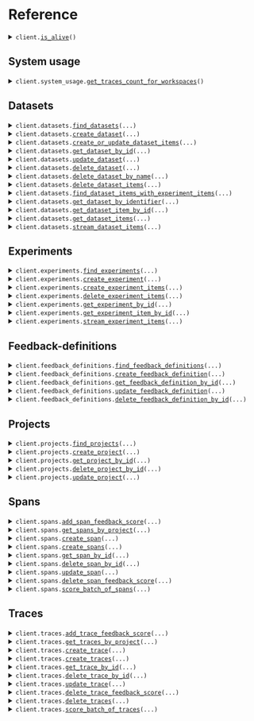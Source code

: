 # Reference
<details><summary><code>client.<a href="src/Opik/client.py">is_alive</a>()</code></summary>
<dl>
<dd>

#### 🔌 Usage

<dl>
<dd>

<dl>
<dd>

```python
from Opik.client import OpikApi

client = OpikApi()
client.is_alive()

```
</dd>
</dl>
</dd>
</dl>

#### ⚙️ Parameters

<dl>
<dd>

<dl>
<dd>

**request_options:** `typing.Optional[RequestOptions]` — Request-specific configuration.
    
</dd>
</dl>
</dd>
</dl>


</dd>
</dl>
</details>

## System usage
<details><summary><code>client.system_usage.<a href="src/Opik/system_usage/client.py">get_traces_count_for_workspaces</a>()</code></summary>
<dl>
<dd>

#### 📝 Description

<dl>
<dd>

<dl>
<dd>

Get traces count on previous day for all available workspaces
</dd>
</dl>
</dd>
</dl>

#### 🔌 Usage

<dl>
<dd>

<dl>
<dd>

```python
from Opik.client import OpikApi

client = OpikApi()
client.system_usage.get_traces_count_for_workspaces()

```
</dd>
</dl>
</dd>
</dl>

#### ⚙️ Parameters

<dl>
<dd>

<dl>
<dd>

**request_options:** `typing.Optional[RequestOptions]` — Request-specific configuration.
    
</dd>
</dl>
</dd>
</dl>


</dd>
</dl>
</details>

## Datasets
<details><summary><code>client.datasets.<a href="src/Opik/datasets/client.py">find_datasets</a>(...)</code></summary>
<dl>
<dd>

#### 📝 Description

<dl>
<dd>

<dl>
<dd>

Find datasets
</dd>
</dl>
</dd>
</dl>

#### 🔌 Usage

<dl>
<dd>

<dl>
<dd>

```python
from Opik.client import OpikApi

client = OpikApi()
client.datasets.find_datasets()

```
</dd>
</dl>
</dd>
</dl>

#### ⚙️ Parameters

<dl>
<dd>

<dl>
<dd>

**page:** `typing.Optional[int]` 
    
</dd>
</dl>

<dl>
<dd>

**size:** `typing.Optional[int]` 
    
</dd>
</dl>

<dl>
<dd>

**name:** `typing.Optional[str]` 
    
</dd>
</dl>

<dl>
<dd>

**request_options:** `typing.Optional[RequestOptions]` — Request-specific configuration.
    
</dd>
</dl>
</dd>
</dl>


</dd>
</dl>
</details>

<details><summary><code>client.datasets.<a href="src/Opik/datasets/client.py">create_dataset</a>(...)</code></summary>
<dl>
<dd>

#### 📝 Description

<dl>
<dd>

<dl>
<dd>

Create dataset
</dd>
</dl>
</dd>
</dl>

#### 🔌 Usage

<dl>
<dd>

<dl>
<dd>

```python
from Opik.client import OpikApi

client = OpikApi()
client.datasets.create_dataset(
    name="name",
)

```
</dd>
</dl>
</dd>
</dl>

#### ⚙️ Parameters

<dl>
<dd>

<dl>
<dd>

**name:** `str` 
    
</dd>
</dl>

<dl>
<dd>

**id:** `typing.Optional[str]` 
    
</dd>
</dl>

<dl>
<dd>

**description:** `typing.Optional[str]` 
    
</dd>
</dl>

<dl>
<dd>

**request_options:** `typing.Optional[RequestOptions]` — Request-specific configuration.
    
</dd>
</dl>
</dd>
</dl>


</dd>
</dl>
</details>

<details><summary><code>client.datasets.<a href="src/Opik/datasets/client.py">create_or_update_dataset_items</a>(...)</code></summary>
<dl>
<dd>

#### 📝 Description

<dl>
<dd>

<dl>
<dd>

Create/update dataset items based on dataset item id
</dd>
</dl>
</dd>
</dl>

#### 🔌 Usage

<dl>
<dd>

<dl>
<dd>

```python
from Opik import DatasetItemWrite
from Opik.client import OpikApi

client = OpikApi()
client.datasets.create_or_update_dataset_items(
    items=[
        DatasetItemWrite(
            input={},
            source="manual",
        )
    ],
)

```
</dd>
</dl>
</dd>
</dl>

#### ⚙️ Parameters

<dl>
<dd>

<dl>
<dd>

**items:** `typing.Sequence[DatasetItemWrite]` 
    
</dd>
</dl>

<dl>
<dd>

**dataset_name:** `typing.Optional[str]` — If null, dataset_id must be provided
    
</dd>
</dl>

<dl>
<dd>

**dataset_id:** `typing.Optional[str]` — If null, dataset_name must be provided
    
</dd>
</dl>

<dl>
<dd>

**request_options:** `typing.Optional[RequestOptions]` — Request-specific configuration.
    
</dd>
</dl>
</dd>
</dl>


</dd>
</dl>
</details>

<details><summary><code>client.datasets.<a href="src/Opik/datasets/client.py">get_dataset_by_id</a>(...)</code></summary>
<dl>
<dd>

#### 📝 Description

<dl>
<dd>

<dl>
<dd>

Get dataset by id
</dd>
</dl>
</dd>
</dl>

#### 🔌 Usage

<dl>
<dd>

<dl>
<dd>

```python
from Opik.client import OpikApi

client = OpikApi()
client.datasets.get_dataset_by_id(
    id="id",
)

```
</dd>
</dl>
</dd>
</dl>

#### ⚙️ Parameters

<dl>
<dd>

<dl>
<dd>

**id:** `str` 
    
</dd>
</dl>

<dl>
<dd>

**request_options:** `typing.Optional[RequestOptions]` — Request-specific configuration.
    
</dd>
</dl>
</dd>
</dl>


</dd>
</dl>
</details>

<details><summary><code>client.datasets.<a href="src/Opik/datasets/client.py">update_dataset</a>(...)</code></summary>
<dl>
<dd>

#### 📝 Description

<dl>
<dd>

<dl>
<dd>

Update dataset by id
</dd>
</dl>
</dd>
</dl>

#### 🔌 Usage

<dl>
<dd>

<dl>
<dd>

```python
from Opik.client import OpikApi

client = OpikApi()
client.datasets.update_dataset(
    id="id",
    name="name",
)

```
</dd>
</dl>
</dd>
</dl>

#### ⚙️ Parameters

<dl>
<dd>

<dl>
<dd>

**id:** `str` 
    
</dd>
</dl>

<dl>
<dd>

**name:** `str` 
    
</dd>
</dl>

<dl>
<dd>

**description:** `typing.Optional[str]` 
    
</dd>
</dl>

<dl>
<dd>

**request_options:** `typing.Optional[RequestOptions]` — Request-specific configuration.
    
</dd>
</dl>
</dd>
</dl>


</dd>
</dl>
</details>

<details><summary><code>client.datasets.<a href="src/Opik/datasets/client.py">delete_dataset</a>(...)</code></summary>
<dl>
<dd>

#### 📝 Description

<dl>
<dd>

<dl>
<dd>

Delete dataset by id
</dd>
</dl>
</dd>
</dl>

#### 🔌 Usage

<dl>
<dd>

<dl>
<dd>

```python
from Opik.client import OpikApi

client = OpikApi()
client.datasets.delete_dataset(
    id="id",
)

```
</dd>
</dl>
</dd>
</dl>

#### ⚙️ Parameters

<dl>
<dd>

<dl>
<dd>

**id:** `str` 
    
</dd>
</dl>

<dl>
<dd>

**request_options:** `typing.Optional[RequestOptions]` — Request-specific configuration.
    
</dd>
</dl>
</dd>
</dl>


</dd>
</dl>
</details>

<details><summary><code>client.datasets.<a href="src/Opik/datasets/client.py">delete_dataset_by_name</a>(...)</code></summary>
<dl>
<dd>

#### 📝 Description

<dl>
<dd>

<dl>
<dd>

Delete dataset by name
</dd>
</dl>
</dd>
</dl>

#### 🔌 Usage

<dl>
<dd>

<dl>
<dd>

```python
from Opik.client import OpikApi

client = OpikApi()
client.datasets.delete_dataset_by_name(
    dataset_name="dataset_name",
)

```
</dd>
</dl>
</dd>
</dl>

#### ⚙️ Parameters

<dl>
<dd>

<dl>
<dd>

**dataset_name:** `str` 
    
</dd>
</dl>

<dl>
<dd>

**request_options:** `typing.Optional[RequestOptions]` — Request-specific configuration.
    
</dd>
</dl>
</dd>
</dl>


</dd>
</dl>
</details>

<details><summary><code>client.datasets.<a href="src/Opik/datasets/client.py">delete_dataset_items</a>(...)</code></summary>
<dl>
<dd>

#### 📝 Description

<dl>
<dd>

<dl>
<dd>

Delete dataset items
</dd>
</dl>
</dd>
</dl>

#### 🔌 Usage

<dl>
<dd>

<dl>
<dd>

```python
from Opik.client import OpikApi

client = OpikApi()
client.datasets.delete_dataset_items(
    item_ids=["item_ids"],
)

```
</dd>
</dl>
</dd>
</dl>

#### ⚙️ Parameters

<dl>
<dd>

<dl>
<dd>

**item_ids:** `typing.Sequence[str]` 
    
</dd>
</dl>

<dl>
<dd>

**request_options:** `typing.Optional[RequestOptions]` — Request-specific configuration.
    
</dd>
</dl>
</dd>
</dl>


</dd>
</dl>
</details>

<details><summary><code>client.datasets.<a href="src/Opik/datasets/client.py">find_dataset_items_with_experiment_items</a>(...)</code></summary>
<dl>
<dd>

#### 📝 Description

<dl>
<dd>

<dl>
<dd>

Find dataset items with experiment items
</dd>
</dl>
</dd>
</dl>

#### 🔌 Usage

<dl>
<dd>

<dl>
<dd>

```python
from Opik.client import OpikApi

client = OpikApi()
client.datasets.find_dataset_items_with_experiment_items(
    id="id",
    experiment_ids="experiment_ids",
)

```
</dd>
</dl>
</dd>
</dl>

#### ⚙️ Parameters

<dl>
<dd>

<dl>
<dd>

**id:** `str` 
    
</dd>
</dl>

<dl>
<dd>

**experiment_ids:** `str` 
    
</dd>
</dl>

<dl>
<dd>

**page:** `typing.Optional[int]` 
    
</dd>
</dl>

<dl>
<dd>

**size:** `typing.Optional[int]` 
    
</dd>
</dl>

<dl>
<dd>

**filters:** `typing.Optional[str]` 
    
</dd>
</dl>

<dl>
<dd>

**request_options:** `typing.Optional[RequestOptions]` — Request-specific configuration.
    
</dd>
</dl>
</dd>
</dl>


</dd>
</dl>
</details>

<details><summary><code>client.datasets.<a href="src/Opik/datasets/client.py">get_dataset_by_identifier</a>(...)</code></summary>
<dl>
<dd>

#### 📝 Description

<dl>
<dd>

<dl>
<dd>

Get dataset by name
</dd>
</dl>
</dd>
</dl>

#### 🔌 Usage

<dl>
<dd>

<dl>
<dd>

```python
from Opik.client import OpikApi

client = OpikApi()
client.datasets.get_dataset_by_identifier(
    dataset_name="dataset_name",
)

```
</dd>
</dl>
</dd>
</dl>

#### ⚙️ Parameters

<dl>
<dd>

<dl>
<dd>

**dataset_name:** `str` 
    
</dd>
</dl>

<dl>
<dd>

**request_options:** `typing.Optional[RequestOptions]` — Request-specific configuration.
    
</dd>
</dl>
</dd>
</dl>


</dd>
</dl>
</details>

<details><summary><code>client.datasets.<a href="src/Opik/datasets/client.py">get_dataset_item_by_id</a>(...)</code></summary>
<dl>
<dd>

#### 📝 Description

<dl>
<dd>

<dl>
<dd>

Get dataset item by id
</dd>
</dl>
</dd>
</dl>

#### 🔌 Usage

<dl>
<dd>

<dl>
<dd>

```python
from Opik.client import OpikApi

client = OpikApi()
client.datasets.get_dataset_item_by_id(
    item_id="itemId",
)

```
</dd>
</dl>
</dd>
</dl>

#### ⚙️ Parameters

<dl>
<dd>

<dl>
<dd>

**item_id:** `str` 
    
</dd>
</dl>

<dl>
<dd>

**request_options:** `typing.Optional[RequestOptions]` — Request-specific configuration.
    
</dd>
</dl>
</dd>
</dl>


</dd>
</dl>
</details>

<details><summary><code>client.datasets.<a href="src/Opik/datasets/client.py">get_dataset_items</a>(...)</code></summary>
<dl>
<dd>

#### 📝 Description

<dl>
<dd>

<dl>
<dd>

Get dataset items
</dd>
</dl>
</dd>
</dl>

#### 🔌 Usage

<dl>
<dd>

<dl>
<dd>

```python
from Opik.client import OpikApi

client = OpikApi()
client.datasets.get_dataset_items(
    id="id",
)

```
</dd>
</dl>
</dd>
</dl>

#### ⚙️ Parameters

<dl>
<dd>

<dl>
<dd>

**id:** `str` 
    
</dd>
</dl>

<dl>
<dd>

**page:** `typing.Optional[int]` 
    
</dd>
</dl>

<dl>
<dd>

**size:** `typing.Optional[int]` 
    
</dd>
</dl>

<dl>
<dd>

**request_options:** `typing.Optional[RequestOptions]` — Request-specific configuration.
    
</dd>
</dl>
</dd>
</dl>


</dd>
</dl>
</details>

<details><summary><code>client.datasets.<a href="src/Opik/datasets/client.py">stream_dataset_items</a>(...)</code></summary>
<dl>
<dd>

#### 📝 Description

<dl>
<dd>

<dl>
<dd>

Stream dataset items
</dd>
</dl>
</dd>
</dl>

#### 🔌 Usage

<dl>
<dd>

<dl>
<dd>

```python
from Opik.client import OpikApi

client = OpikApi()
client.datasets.stream_dataset_items(
    dataset_name="string",
    last_retrieved_id="string",
    steam_limit=1,
)

```
</dd>
</dl>
</dd>
</dl>

#### ⚙️ Parameters

<dl>
<dd>

<dl>
<dd>

**dataset_name:** `str` 
    
</dd>
</dl>

<dl>
<dd>

**last_retrieved_id:** `typing.Optional[str]` 
    
</dd>
</dl>

<dl>
<dd>

**steam_limit:** `typing.Optional[int]` 
    
</dd>
</dl>

<dl>
<dd>

**request_options:** `typing.Optional[RequestOptions]` — Request-specific configuration.
    
</dd>
</dl>
</dd>
</dl>


</dd>
</dl>
</details>

## Experiments
<details><summary><code>client.experiments.<a href="src/Opik/experiments/client.py">find_experiments</a>(...)</code></summary>
<dl>
<dd>

#### 📝 Description

<dl>
<dd>

<dl>
<dd>

Find experiments
</dd>
</dl>
</dd>
</dl>

#### 🔌 Usage

<dl>
<dd>

<dl>
<dd>

```python
from Opik.client import OpikApi

client = OpikApi()
client.experiments.find_experiments()

```
</dd>
</dl>
</dd>
</dl>

#### ⚙️ Parameters

<dl>
<dd>

<dl>
<dd>

**page:** `typing.Optional[int]` 
    
</dd>
</dl>

<dl>
<dd>

**size:** `typing.Optional[int]` 
    
</dd>
</dl>

<dl>
<dd>

**dataset_id:** `typing.Optional[str]` 
    
</dd>
</dl>

<dl>
<dd>

**name:** `typing.Optional[str]` 
    
</dd>
</dl>

<dl>
<dd>

**request_options:** `typing.Optional[RequestOptions]` — Request-specific configuration.
    
</dd>
</dl>
</dd>
</dl>


</dd>
</dl>
</details>

<details><summary><code>client.experiments.<a href="src/Opik/experiments/client.py">create_experiment</a>(...)</code></summary>
<dl>
<dd>

#### 📝 Description

<dl>
<dd>

<dl>
<dd>

Create experiment
</dd>
</dl>
</dd>
</dl>

#### 🔌 Usage

<dl>
<dd>

<dl>
<dd>

```python
from Opik.client import OpikApi

client = OpikApi()
client.experiments.create_experiment(
    dataset_name="dataset_name",
)

```
</dd>
</dl>
</dd>
</dl>

#### ⚙️ Parameters

<dl>
<dd>

<dl>
<dd>

**dataset_name:** `str` 
    
</dd>
</dl>

<dl>
<dd>

**id:** `typing.Optional[str]` 
    
</dd>
</dl>

<dl>
<dd>

**name:** `typing.Optional[str]` 
    
</dd>
</dl>

<dl>
<dd>

**metadata:** `typing.Optional[JsonNodeWrite]` 
    
</dd>
</dl>

<dl>
<dd>

**request_options:** `typing.Optional[RequestOptions]` — Request-specific configuration.
    
</dd>
</dl>
</dd>
</dl>


</dd>
</dl>
</details>

<details><summary><code>client.experiments.<a href="src/Opik/experiments/client.py">create_experiment_items</a>(...)</code></summary>
<dl>
<dd>

#### 📝 Description

<dl>
<dd>

<dl>
<dd>

Create experiment items
</dd>
</dl>
</dd>
</dl>

#### 🔌 Usage

<dl>
<dd>

<dl>
<dd>

```python
from Opik import ExperimentItem
from Opik.client import OpikApi

client = OpikApi()
client.experiments.create_experiment_items(
    experiment_items=[
        ExperimentItem(
            experiment_id="experiment_id",
            dataset_item_id="dataset_item_id",
            trace_id="trace_id",
        )
    ],
)

```
</dd>
</dl>
</dd>
</dl>

#### ⚙️ Parameters

<dl>
<dd>

<dl>
<dd>

**experiment_items:** `typing.Sequence[ExperimentItem]` 
    
</dd>
</dl>

<dl>
<dd>

**request_options:** `typing.Optional[RequestOptions]` — Request-specific configuration.
    
</dd>
</dl>
</dd>
</dl>


</dd>
</dl>
</details>

<details><summary><code>client.experiments.<a href="src/Opik/experiments/client.py">delete_experiment_items</a>(...)</code></summary>
<dl>
<dd>

#### 📝 Description

<dl>
<dd>

<dl>
<dd>

Delete experiment items
</dd>
</dl>
</dd>
</dl>

#### 🔌 Usage

<dl>
<dd>

<dl>
<dd>

```python
from Opik.client import OpikApi

client = OpikApi()
client.experiments.delete_experiment_items(
    ids=["ids"],
)

```
</dd>
</dl>
</dd>
</dl>

#### ⚙️ Parameters

<dl>
<dd>

<dl>
<dd>

**ids:** `typing.Sequence[str]` 
    
</dd>
</dl>

<dl>
<dd>

**request_options:** `typing.Optional[RequestOptions]` — Request-specific configuration.
    
</dd>
</dl>
</dd>
</dl>


</dd>
</dl>
</details>

<details><summary><code>client.experiments.<a href="src/Opik/experiments/client.py">get_experiment_by_id</a>(...)</code></summary>
<dl>
<dd>

#### 📝 Description

<dl>
<dd>

<dl>
<dd>

Get experiment by id
</dd>
</dl>
</dd>
</dl>

#### 🔌 Usage

<dl>
<dd>

<dl>
<dd>

```python
from Opik.client import OpikApi

client = OpikApi()
client.experiments.get_experiment_by_id(
    id="id",
)

```
</dd>
</dl>
</dd>
</dl>

#### ⚙️ Parameters

<dl>
<dd>

<dl>
<dd>

**id:** `str` 
    
</dd>
</dl>

<dl>
<dd>

**request_options:** `typing.Optional[RequestOptions]` — Request-specific configuration.
    
</dd>
</dl>
</dd>
</dl>


</dd>
</dl>
</details>

<details><summary><code>client.experiments.<a href="src/Opik/experiments/client.py">get_experiment_item_by_id</a>(...)</code></summary>
<dl>
<dd>

#### 📝 Description

<dl>
<dd>

<dl>
<dd>

Get experiment item by id
</dd>
</dl>
</dd>
</dl>

#### 🔌 Usage

<dl>
<dd>

<dl>
<dd>

```python
from Opik.client import OpikApi

client = OpikApi()
client.experiments.get_experiment_item_by_id(
    id="id",
)

```
</dd>
</dl>
</dd>
</dl>

#### ⚙️ Parameters

<dl>
<dd>

<dl>
<dd>

**id:** `str` 
    
</dd>
</dl>

<dl>
<dd>

**request_options:** `typing.Optional[RequestOptions]` — Request-specific configuration.
    
</dd>
</dl>
</dd>
</dl>


</dd>
</dl>
</details>

<details><summary><code>client.experiments.<a href="src/Opik/experiments/client.py">stream_experiment_items</a>(...)</code></summary>
<dl>
<dd>

#### 📝 Description

<dl>
<dd>

<dl>
<dd>

Stream experiment items
</dd>
</dl>
</dd>
</dl>

#### 🔌 Usage

<dl>
<dd>

<dl>
<dd>

```python
from Opik.client import OpikApi

client = OpikApi()
client.experiments.stream_experiment_items(
    experiment_name="string",
    limit=1,
    last_retrieved_id="string",
)

```
</dd>
</dl>
</dd>
</dl>

#### ⚙️ Parameters

<dl>
<dd>

<dl>
<dd>

**experiment_name:** `str` 
    
</dd>
</dl>

<dl>
<dd>

**limit:** `typing.Optional[int]` 
    
</dd>
</dl>

<dl>
<dd>

**last_retrieved_id:** `typing.Optional[str]` 
    
</dd>
</dl>

<dl>
<dd>

**request_options:** `typing.Optional[RequestOptions]` — Request-specific configuration.
    
</dd>
</dl>
</dd>
</dl>


</dd>
</dl>
</details>

## Feedback-definitions
<details><summary><code>client.feedback_definitions.<a href="src/Opik/feedback_definitions/client.py">find_feedback_definitions</a>(...)</code></summary>
<dl>
<dd>

#### 📝 Description

<dl>
<dd>

<dl>
<dd>

Find Feedback definitions
</dd>
</dl>
</dd>
</dl>

#### 🔌 Usage

<dl>
<dd>

<dl>
<dd>

```python
from Opik.client import OpikApi

client = OpikApi()
client.feedback_definitions.find_feedback_definitions()

```
</dd>
</dl>
</dd>
</dl>

#### ⚙️ Parameters

<dl>
<dd>

<dl>
<dd>

**page:** `typing.Optional[int]` 
    
</dd>
</dl>

<dl>
<dd>

**size:** `typing.Optional[int]` 
    
</dd>
</dl>

<dl>
<dd>

**name:** `typing.Optional[str]` 
    
</dd>
</dl>

<dl>
<dd>

**type:** `typing.Optional[FindFeedbackDefinitionsRequestType]` 
    
</dd>
</dl>

<dl>
<dd>

**request_options:** `typing.Optional[RequestOptions]` — Request-specific configuration.
    
</dd>
</dl>
</dd>
</dl>


</dd>
</dl>
</details>

<details><summary><code>client.feedback_definitions.<a href="src/Opik/feedback_definitions/client.py">create_feedback_definition</a>(...)</code></summary>
<dl>
<dd>

#### 📝 Description

<dl>
<dd>

<dl>
<dd>

Get feedback definition
</dd>
</dl>
</dd>
</dl>

#### 🔌 Usage

<dl>
<dd>

<dl>
<dd>

```python
from Opik import FeedbackCreate_Numerical, NumericalFeedbackDetailCreate
from Opik.client import OpikApi

client = OpikApi()
client.feedback_definitions.create_feedback_definition(
    request=FeedbackCreate_Numerical(
        id="string",
        name="string",
        details={"string": {"key": "value"}},
        details=NumericalFeedbackDetailCreate(),
    ),
)

```
</dd>
</dl>
</dd>
</dl>

#### ⚙️ Parameters

<dl>
<dd>

<dl>
<dd>

**request:** `FeedbackCreate` 
    
</dd>
</dl>

<dl>
<dd>

**request_options:** `typing.Optional[RequestOptions]` — Request-specific configuration.
    
</dd>
</dl>
</dd>
</dl>


</dd>
</dl>
</details>

<details><summary><code>client.feedback_definitions.<a href="src/Opik/feedback_definitions/client.py">get_feedback_definition_by_id</a>(...)</code></summary>
<dl>
<dd>

#### 📝 Description

<dl>
<dd>

<dl>
<dd>

Get feedback definition by id
</dd>
</dl>
</dd>
</dl>

#### 🔌 Usage

<dl>
<dd>

<dl>
<dd>

```python
from Opik.client import OpikApi

client = OpikApi()
client.feedback_definitions.get_feedback_definition_by_id(
    id="string",
)

```
</dd>
</dl>
</dd>
</dl>

#### ⚙️ Parameters

<dl>
<dd>

<dl>
<dd>

**id:** `str` 
    
</dd>
</dl>

<dl>
<dd>

**request_options:** `typing.Optional[RequestOptions]` — Request-specific configuration.
    
</dd>
</dl>
</dd>
</dl>


</dd>
</dl>
</details>

<details><summary><code>client.feedback_definitions.<a href="src/Opik/feedback_definitions/client.py">update_feedback_definition</a>(...)</code></summary>
<dl>
<dd>

#### 📝 Description

<dl>
<dd>

<dl>
<dd>

Update feedback definition by id
</dd>
</dl>
</dd>
</dl>

#### 🔌 Usage

<dl>
<dd>

<dl>
<dd>

```python
from Opik import FeedbackUpdate_Numerical, NumericalFeedbackDetailUpdate
from Opik.client import OpikApi

client = OpikApi()
client.feedback_definitions.update_feedback_definition(
    id="string",
    request=FeedbackUpdate_Numerical(
        id="string",
        name="string",
        details={"string": {"key": "value"}},
        details=NumericalFeedbackDetailUpdate(),
    ),
)

```
</dd>
</dl>
</dd>
</dl>

#### ⚙️ Parameters

<dl>
<dd>

<dl>
<dd>

**id:** `str` 
    
</dd>
</dl>

<dl>
<dd>

**request:** `FeedbackUpdate` 
    
</dd>
</dl>

<dl>
<dd>

**request_options:** `typing.Optional[RequestOptions]` — Request-specific configuration.
    
</dd>
</dl>
</dd>
</dl>


</dd>
</dl>
</details>

<details><summary><code>client.feedback_definitions.<a href="src/Opik/feedback_definitions/client.py">delete_feedback_definition_by_id</a>(...)</code></summary>
<dl>
<dd>

#### 📝 Description

<dl>
<dd>

<dl>
<dd>

Delete feedback definition by id
</dd>
</dl>
</dd>
</dl>

#### 🔌 Usage

<dl>
<dd>

<dl>
<dd>

```python
from Opik.client import OpikApi

client = OpikApi()
client.feedback_definitions.delete_feedback_definition_by_id(
    id="id",
)

```
</dd>
</dl>
</dd>
</dl>

#### ⚙️ Parameters

<dl>
<dd>

<dl>
<dd>

**id:** `str` 
    
</dd>
</dl>

<dl>
<dd>

**request_options:** `typing.Optional[RequestOptions]` — Request-specific configuration.
    
</dd>
</dl>
</dd>
</dl>


</dd>
</dl>
</details>

## Projects
<details><summary><code>client.projects.<a href="src/Opik/projects/client.py">find_projects</a>(...)</code></summary>
<dl>
<dd>

#### 📝 Description

<dl>
<dd>

<dl>
<dd>

Find projects
</dd>
</dl>
</dd>
</dl>

#### 🔌 Usage

<dl>
<dd>

<dl>
<dd>

```python
from Opik.client import OpikApi

client = OpikApi()
client.projects.find_projects()

```
</dd>
</dl>
</dd>
</dl>

#### ⚙️ Parameters

<dl>
<dd>

<dl>
<dd>

**page:** `typing.Optional[int]` 
    
</dd>
</dl>

<dl>
<dd>

**size:** `typing.Optional[int]` 
    
</dd>
</dl>

<dl>
<dd>

**name:** `typing.Optional[str]` 
    
</dd>
</dl>

<dl>
<dd>

**request_options:** `typing.Optional[RequestOptions]` — Request-specific configuration.
    
</dd>
</dl>
</dd>
</dl>


</dd>
</dl>
</details>

<details><summary><code>client.projects.<a href="src/Opik/projects/client.py">create_project</a>(...)</code></summary>
<dl>
<dd>

#### 📝 Description

<dl>
<dd>

<dl>
<dd>

Get project
</dd>
</dl>
</dd>
</dl>

#### 🔌 Usage

<dl>
<dd>

<dl>
<dd>

```python
from Opik.client import OpikApi

client = OpikApi()
client.projects.create_project(
    name="name",
)

```
</dd>
</dl>
</dd>
</dl>

#### ⚙️ Parameters

<dl>
<dd>

<dl>
<dd>

**name:** `str` 
    
</dd>
</dl>

<dl>
<dd>

**description:** `typing.Optional[str]` 
    
</dd>
</dl>

<dl>
<dd>

**request_options:** `typing.Optional[RequestOptions]` — Request-specific configuration.
    
</dd>
</dl>
</dd>
</dl>


</dd>
</dl>
</details>

<details><summary><code>client.projects.<a href="src/Opik/projects/client.py">get_project_by_id</a>(...)</code></summary>
<dl>
<dd>

#### 📝 Description

<dl>
<dd>

<dl>
<dd>

Get project by id
</dd>
</dl>
</dd>
</dl>

#### 🔌 Usage

<dl>
<dd>

<dl>
<dd>

```python
from Opik.client import OpikApi

client = OpikApi()
client.projects.get_project_by_id(
    id="id",
)

```
</dd>
</dl>
</dd>
</dl>

#### ⚙️ Parameters

<dl>
<dd>

<dl>
<dd>

**id:** `str` 
    
</dd>
</dl>

<dl>
<dd>

**request_options:** `typing.Optional[RequestOptions]` — Request-specific configuration.
    
</dd>
</dl>
</dd>
</dl>


</dd>
</dl>
</details>

<details><summary><code>client.projects.<a href="src/Opik/projects/client.py">delete_project_by_id</a>(...)</code></summary>
<dl>
<dd>

#### 📝 Description

<dl>
<dd>

<dl>
<dd>

Delete project by id
</dd>
</dl>
</dd>
</dl>

#### 🔌 Usage

<dl>
<dd>

<dl>
<dd>

```python
from Opik.client import OpikApi

client = OpikApi()
client.projects.delete_project_by_id(
    id="id",
)

```
</dd>
</dl>
</dd>
</dl>

#### ⚙️ Parameters

<dl>
<dd>

<dl>
<dd>

**id:** `str` 
    
</dd>
</dl>

<dl>
<dd>

**request_options:** `typing.Optional[RequestOptions]` — Request-specific configuration.
    
</dd>
</dl>
</dd>
</dl>


</dd>
</dl>
</details>

<details><summary><code>client.projects.<a href="src/Opik/projects/client.py">update_project</a>(...)</code></summary>
<dl>
<dd>

#### 📝 Description

<dl>
<dd>

<dl>
<dd>

Update project by id
</dd>
</dl>
</dd>
</dl>

#### 🔌 Usage

<dl>
<dd>

<dl>
<dd>

```python
from Opik.client import OpikApi

client = OpikApi()
client.projects.update_project(
    id="id",
)

```
</dd>
</dl>
</dd>
</dl>

#### ⚙️ Parameters

<dl>
<dd>

<dl>
<dd>

**id:** `str` 
    
</dd>
</dl>

<dl>
<dd>

**name:** `typing.Optional[str]` 
    
</dd>
</dl>

<dl>
<dd>

**description:** `typing.Optional[str]` 
    
</dd>
</dl>

<dl>
<dd>

**request_options:** `typing.Optional[RequestOptions]` — Request-specific configuration.
    
</dd>
</dl>
</dd>
</dl>


</dd>
</dl>
</details>

## Spans
<details><summary><code>client.spans.<a href="src/Opik/spans/client.py">add_span_feedback_score</a>(...)</code></summary>
<dl>
<dd>

#### 📝 Description

<dl>
<dd>

<dl>
<dd>

Add span feedback score
</dd>
</dl>
</dd>
</dl>

#### 🔌 Usage

<dl>
<dd>

<dl>
<dd>

```python
from Opik.client import OpikApi

client = OpikApi()
client.spans.add_span_feedback_score(
    id="id",
    name="name",
    value=1.1,
    source="ui",
)

```
</dd>
</dl>
</dd>
</dl>

#### ⚙️ Parameters

<dl>
<dd>

<dl>
<dd>

**id:** `str` 
    
</dd>
</dl>

<dl>
<dd>

**name:** `str` 
    
</dd>
</dl>

<dl>
<dd>

**value:** `float` 
    
</dd>
</dl>

<dl>
<dd>

**source:** `FeedbackScoreSource` 
    
</dd>
</dl>

<dl>
<dd>

**category_name:** `typing.Optional[str]` 
    
</dd>
</dl>

<dl>
<dd>

**reason:** `typing.Optional[str]` 
    
</dd>
</dl>

<dl>
<dd>

**created_at:** `typing.Optional[dt.datetime]` 
    
</dd>
</dl>

<dl>
<dd>

**last_updated_at:** `typing.Optional[dt.datetime]` 
    
</dd>
</dl>

<dl>
<dd>

**created_by:** `typing.Optional[str]` 
    
</dd>
</dl>

<dl>
<dd>

**last_updated_by:** `typing.Optional[str]` 
    
</dd>
</dl>

<dl>
<dd>

**request_options:** `typing.Optional[RequestOptions]` — Request-specific configuration.
    
</dd>
</dl>
</dd>
</dl>


</dd>
</dl>
</details>

<details><summary><code>client.spans.<a href="src/Opik/spans/client.py">get_spans_by_project</a>(...)</code></summary>
<dl>
<dd>

#### 📝 Description

<dl>
<dd>

<dl>
<dd>

Get spans by project_name or project_id and optionally by trace_id and/or type
</dd>
</dl>
</dd>
</dl>

#### 🔌 Usage

<dl>
<dd>

<dl>
<dd>

```python
from Opik.client import OpikApi

client = OpikApi()
client.spans.get_spans_by_project()

```
</dd>
</dl>
</dd>
</dl>

#### ⚙️ Parameters

<dl>
<dd>

<dl>
<dd>

**page:** `typing.Optional[int]` 
    
</dd>
</dl>

<dl>
<dd>

**size:** `typing.Optional[int]` 
    
</dd>
</dl>

<dl>
<dd>

**project_name:** `typing.Optional[str]` 
    
</dd>
</dl>

<dl>
<dd>

**project_id:** `typing.Optional[str]` 
    
</dd>
</dl>

<dl>
<dd>

**trace_id:** `typing.Optional[str]` 
    
</dd>
</dl>

<dl>
<dd>

**type:** `typing.Optional[GetSpansByProjectRequestType]` 
    
</dd>
</dl>

<dl>
<dd>

**filters:** `typing.Optional[str]` 
    
</dd>
</dl>

<dl>
<dd>

**request_options:** `typing.Optional[RequestOptions]` — Request-specific configuration.
    
</dd>
</dl>
</dd>
</dl>


</dd>
</dl>
</details>

<details><summary><code>client.spans.<a href="src/Opik/spans/client.py">create_span</a>(...)</code></summary>
<dl>
<dd>

#### 📝 Description

<dl>
<dd>

<dl>
<dd>

Create span
</dd>
</dl>
</dd>
</dl>

#### 🔌 Usage

<dl>
<dd>

<dl>
<dd>

```python
import datetime

from Opik.client import OpikApi

client = OpikApi()
client.spans.create_span(
    trace_id="trace_id",
    name="name",
    type="general",
    start_time=datetime.datetime.fromisoformat(
        "2024-01-15 09:30:00+00:00",
    ),
)

```
</dd>
</dl>
</dd>
</dl>

#### ⚙️ Parameters

<dl>
<dd>

<dl>
<dd>

**trace_id:** `str` 
    
</dd>
</dl>

<dl>
<dd>

**name:** `str` 
    
</dd>
</dl>

<dl>
<dd>

**type:** `SpanWriteType` 
    
</dd>
</dl>

<dl>
<dd>

**start_time:** `dt.datetime` 
    
</dd>
</dl>

<dl>
<dd>

**id:** `typing.Optional[str]` 
    
</dd>
</dl>

<dl>
<dd>

**project_name:** `typing.Optional[str]` — If null, the default project is used
    
</dd>
</dl>

<dl>
<dd>

**parent_span_id:** `typing.Optional[str]` 
    
</dd>
</dl>

<dl>
<dd>

**end_time:** `typing.Optional[dt.datetime]` 
    
</dd>
</dl>

<dl>
<dd>

**input:** `typing.Optional[JsonNodeWrite]` 
    
</dd>
</dl>

<dl>
<dd>

**output:** `typing.Optional[JsonNodeWrite]` 
    
</dd>
</dl>

<dl>
<dd>

**metadata:** `typing.Optional[JsonNodeWrite]` 
    
</dd>
</dl>

<dl>
<dd>

**tags:** `typing.Optional[typing.Sequence[str]]` 
    
</dd>
</dl>

<dl>
<dd>

**usage:** `typing.Optional[typing.Dict[str, int]]` 
    
</dd>
</dl>

<dl>
<dd>

**request_options:** `typing.Optional[RequestOptions]` — Request-specific configuration.
    
</dd>
</dl>
</dd>
</dl>


</dd>
</dl>
</details>

<details><summary><code>client.spans.<a href="src/Opik/spans/client.py">create_spans</a>(...)</code></summary>
<dl>
<dd>

#### 📝 Description

<dl>
<dd>

<dl>
<dd>

Create spans
</dd>
</dl>
</dd>
</dl>

#### 🔌 Usage

<dl>
<dd>

<dl>
<dd>

```python
import datetime

from Opik import SpanWrite
from Opik.client import OpikApi

client = OpikApi()
client.spans.create_spans(
    spans=[
        SpanWrite(
            trace_id="trace_id",
            name="name",
            type="general",
            start_time=datetime.datetime.fromisoformat(
                "2024-01-15 09:30:00+00:00",
            ),
        )
    ],
)

```
</dd>
</dl>
</dd>
</dl>

#### ⚙️ Parameters

<dl>
<dd>

<dl>
<dd>

**spans:** `typing.Sequence[SpanWrite]` 
    
</dd>
</dl>

<dl>
<dd>

**request_options:** `typing.Optional[RequestOptions]` — Request-specific configuration.
    
</dd>
</dl>
</dd>
</dl>


</dd>
</dl>
</details>

<details><summary><code>client.spans.<a href="src/Opik/spans/client.py">get_span_by_id</a>(...)</code></summary>
<dl>
<dd>

#### 📝 Description

<dl>
<dd>

<dl>
<dd>

Get span by id
</dd>
</dl>
</dd>
</dl>

#### 🔌 Usage

<dl>
<dd>

<dl>
<dd>

```python
from Opik.client import OpikApi

client = OpikApi()
client.spans.get_span_by_id(
    id="id",
)

```
</dd>
</dl>
</dd>
</dl>

#### ⚙️ Parameters

<dl>
<dd>

<dl>
<dd>

**id:** `str` 
    
</dd>
</dl>

<dl>
<dd>

**request_options:** `typing.Optional[RequestOptions]` — Request-specific configuration.
    
</dd>
</dl>
</dd>
</dl>


</dd>
</dl>
</details>

<details><summary><code>client.spans.<a href="src/Opik/spans/client.py">delete_span_by_id</a>(...)</code></summary>
<dl>
<dd>

#### 📝 Description

<dl>
<dd>

<dl>
<dd>

Delete span by id
</dd>
</dl>
</dd>
</dl>

#### 🔌 Usage

<dl>
<dd>

<dl>
<dd>

```python
from Opik.client import OpikApi

client = OpikApi()
client.spans.delete_span_by_id(
    id="id",
)

```
</dd>
</dl>
</dd>
</dl>

#### ⚙️ Parameters

<dl>
<dd>

<dl>
<dd>

**id:** `str` 
    
</dd>
</dl>

<dl>
<dd>

**request_options:** `typing.Optional[RequestOptions]` — Request-specific configuration.
    
</dd>
</dl>
</dd>
</dl>


</dd>
</dl>
</details>

<details><summary><code>client.spans.<a href="src/Opik/spans/client.py">update_span</a>(...)</code></summary>
<dl>
<dd>

#### 📝 Description

<dl>
<dd>

<dl>
<dd>

Update span by id
</dd>
</dl>
</dd>
</dl>

#### 🔌 Usage

<dl>
<dd>

<dl>
<dd>

```python
from Opik.client import OpikApi

client = OpikApi()
client.spans.update_span(
    id="id",
    trace_id="trace_id",
)

```
</dd>
</dl>
</dd>
</dl>

#### ⚙️ Parameters

<dl>
<dd>

<dl>
<dd>

**id:** `str` 
    
</dd>
</dl>

<dl>
<dd>

**trace_id:** `str` 
    
</dd>
</dl>

<dl>
<dd>

**project_name:** `typing.Optional[str]` — If null and project_id not specified, Default Project is assumed
    
</dd>
</dl>

<dl>
<dd>

**project_id:** `typing.Optional[str]` — If null and project_name not specified, Default Project is assumed
    
</dd>
</dl>

<dl>
<dd>

**parent_span_id:** `typing.Optional[str]` 
    
</dd>
</dl>

<dl>
<dd>

**end_time:** `typing.Optional[dt.datetime]` 
    
</dd>
</dl>

<dl>
<dd>

**input:** `typing.Optional[JsonNode]` 
    
</dd>
</dl>

<dl>
<dd>

**output:** `typing.Optional[JsonNode]` 
    
</dd>
</dl>

<dl>
<dd>

**metadata:** `typing.Optional[JsonNode]` 
    
</dd>
</dl>

<dl>
<dd>

**tags:** `typing.Optional[typing.Sequence[str]]` 
    
</dd>
</dl>

<dl>
<dd>

**usage:** `typing.Optional[typing.Dict[str, int]]` 
    
</dd>
</dl>

<dl>
<dd>

**request_options:** `typing.Optional[RequestOptions]` — Request-specific configuration.
    
</dd>
</dl>
</dd>
</dl>


</dd>
</dl>
</details>

<details><summary><code>client.spans.<a href="src/Opik/spans/client.py">delete_span_feedback_score</a>(...)</code></summary>
<dl>
<dd>

#### 📝 Description

<dl>
<dd>

<dl>
<dd>

Delete span feedback score
</dd>
</dl>
</dd>
</dl>

#### 🔌 Usage

<dl>
<dd>

<dl>
<dd>

```python
from Opik.client import OpikApi

client = OpikApi()
client.spans.delete_span_feedback_score(
    id="id",
    name="name",
)

```
</dd>
</dl>
</dd>
</dl>

#### ⚙️ Parameters

<dl>
<dd>

<dl>
<dd>

**id:** `str` 
    
</dd>
</dl>

<dl>
<dd>

**name:** `str` 
    
</dd>
</dl>

<dl>
<dd>

**request_options:** `typing.Optional[RequestOptions]` — Request-specific configuration.
    
</dd>
</dl>
</dd>
</dl>


</dd>
</dl>
</details>

<details><summary><code>client.spans.<a href="src/Opik/spans/client.py">score_batch_of_spans</a>(...)</code></summary>
<dl>
<dd>

#### 📝 Description

<dl>
<dd>

<dl>
<dd>

Batch feedback scoring for spans
</dd>
</dl>
</dd>
</dl>

#### 🔌 Usage

<dl>
<dd>

<dl>
<dd>

```python
from Opik import FeedbackScoreBatchItem
from Opik.client import OpikApi

client = OpikApi()
client.spans.score_batch_of_spans(
    scores=[
        FeedbackScoreBatchItem(
            id="id",
            name="name",
            value=1.1,
            source="ui",
        )
    ],
)

```
</dd>
</dl>
</dd>
</dl>

#### ⚙️ Parameters

<dl>
<dd>

<dl>
<dd>

**scores:** `typing.Sequence[FeedbackScoreBatchItem]` 
    
</dd>
</dl>

<dl>
<dd>

**request_options:** `typing.Optional[RequestOptions]` — Request-specific configuration.
    
</dd>
</dl>
</dd>
</dl>


</dd>
</dl>
</details>

## Traces
<details><summary><code>client.traces.<a href="src/Opik/traces/client.py">add_trace_feedback_score</a>(...)</code></summary>
<dl>
<dd>

#### 📝 Description

<dl>
<dd>

<dl>
<dd>

Add trace feedback score
</dd>
</dl>
</dd>
</dl>

#### 🔌 Usage

<dl>
<dd>

<dl>
<dd>

```python
from Opik.client import OpikApi

client = OpikApi()
client.traces.add_trace_feedback_score(
    id="id",
    name="name",
    value=1.1,
    source="ui",
)

```
</dd>
</dl>
</dd>
</dl>

#### ⚙️ Parameters

<dl>
<dd>

<dl>
<dd>

**id:** `str` 
    
</dd>
</dl>

<dl>
<dd>

**name:** `str` 
    
</dd>
</dl>

<dl>
<dd>

**value:** `float` 
    
</dd>
</dl>

<dl>
<dd>

**source:** `FeedbackScoreSource` 
    
</dd>
</dl>

<dl>
<dd>

**category_name:** `typing.Optional[str]` 
    
</dd>
</dl>

<dl>
<dd>

**reason:** `typing.Optional[str]` 
    
</dd>
</dl>

<dl>
<dd>

**created_at:** `typing.Optional[dt.datetime]` 
    
</dd>
</dl>

<dl>
<dd>

**last_updated_at:** `typing.Optional[dt.datetime]` 
    
</dd>
</dl>

<dl>
<dd>

**created_by:** `typing.Optional[str]` 
    
</dd>
</dl>

<dl>
<dd>

**last_updated_by:** `typing.Optional[str]` 
    
</dd>
</dl>

<dl>
<dd>

**request_options:** `typing.Optional[RequestOptions]` — Request-specific configuration.
    
</dd>
</dl>
</dd>
</dl>


</dd>
</dl>
</details>

<details><summary><code>client.traces.<a href="src/Opik/traces/client.py">get_traces_by_project</a>(...)</code></summary>
<dl>
<dd>

#### 📝 Description

<dl>
<dd>

<dl>
<dd>

Get traces by project_name or project_id
</dd>
</dl>
</dd>
</dl>

#### 🔌 Usage

<dl>
<dd>

<dl>
<dd>

```python
from Opik.client import OpikApi

client = OpikApi()
client.traces.get_traces_by_project()

```
</dd>
</dl>
</dd>
</dl>

#### ⚙️ Parameters

<dl>
<dd>

<dl>
<dd>

**page:** `typing.Optional[int]` 
    
</dd>
</dl>

<dl>
<dd>

**size:** `typing.Optional[int]` 
    
</dd>
</dl>

<dl>
<dd>

**project_name:** `typing.Optional[str]` 
    
</dd>
</dl>

<dl>
<dd>

**project_id:** `typing.Optional[str]` 
    
</dd>
</dl>

<dl>
<dd>

**filters:** `typing.Optional[str]` 
    
</dd>
</dl>

<dl>
<dd>

**request_options:** `typing.Optional[RequestOptions]` — Request-specific configuration.
    
</dd>
</dl>
</dd>
</dl>


</dd>
</dl>
</details>

<details><summary><code>client.traces.<a href="src/Opik/traces/client.py">create_trace</a>(...)</code></summary>
<dl>
<dd>

#### 📝 Description

<dl>
<dd>

<dl>
<dd>

Get trace
</dd>
</dl>
</dd>
</dl>

#### 🔌 Usage

<dl>
<dd>

<dl>
<dd>

```python
import datetime

from Opik.client import OpikApi

client = OpikApi()
client.traces.create_trace(
    name="name",
    start_time=datetime.datetime.fromisoformat(
        "2024-01-15 09:30:00+00:00",
    ),
)

```
</dd>
</dl>
</dd>
</dl>

#### ⚙️ Parameters

<dl>
<dd>

<dl>
<dd>

**name:** `str` 
    
</dd>
</dl>

<dl>
<dd>

**start_time:** `dt.datetime` 
    
</dd>
</dl>

<dl>
<dd>

**id:** `typing.Optional[str]` 
    
</dd>
</dl>

<dl>
<dd>

**project_name:** `typing.Optional[str]` — If null, the default project is used
    
</dd>
</dl>

<dl>
<dd>

**end_time:** `typing.Optional[dt.datetime]` 
    
</dd>
</dl>

<dl>
<dd>

**input:** `typing.Optional[JsonNodeWrite]` 
    
</dd>
</dl>

<dl>
<dd>

**output:** `typing.Optional[JsonNodeWrite]` 
    
</dd>
</dl>

<dl>
<dd>

**metadata:** `typing.Optional[JsonNodeWrite]` 
    
</dd>
</dl>

<dl>
<dd>

**tags:** `typing.Optional[typing.Sequence[str]]` 
    
</dd>
</dl>

<dl>
<dd>

**request_options:** `typing.Optional[RequestOptions]` — Request-specific configuration.
    
</dd>
</dl>
</dd>
</dl>


</dd>
</dl>
</details>

<details><summary><code>client.traces.<a href="src/Opik/traces/client.py">create_traces</a>(...)</code></summary>
<dl>
<dd>

#### 📝 Description

<dl>
<dd>

<dl>
<dd>

Create traces
</dd>
</dl>
</dd>
</dl>

#### 🔌 Usage

<dl>
<dd>

<dl>
<dd>

```python
import datetime

from Opik import TraceWrite
from Opik.client import OpikApi

client = OpikApi()
client.traces.create_traces(
    traces=[
        TraceWrite(
            name="name",
            start_time=datetime.datetime.fromisoformat(
                "2024-01-15 09:30:00+00:00",
            ),
        )
    ],
)

```
</dd>
</dl>
</dd>
</dl>

#### ⚙️ Parameters

<dl>
<dd>

<dl>
<dd>

**traces:** `typing.Sequence[TraceWrite]` 
    
</dd>
</dl>

<dl>
<dd>

**request_options:** `typing.Optional[RequestOptions]` — Request-specific configuration.
    
</dd>
</dl>
</dd>
</dl>


</dd>
</dl>
</details>

<details><summary><code>client.traces.<a href="src/Opik/traces/client.py">get_trace_by_id</a>(...)</code></summary>
<dl>
<dd>

#### 📝 Description

<dl>
<dd>

<dl>
<dd>

Get trace by id
</dd>
</dl>
</dd>
</dl>

#### 🔌 Usage

<dl>
<dd>

<dl>
<dd>

```python
from Opik.client import OpikApi

client = OpikApi()
client.traces.get_trace_by_id(
    id="id",
)

```
</dd>
</dl>
</dd>
</dl>

#### ⚙️ Parameters

<dl>
<dd>

<dl>
<dd>

**id:** `str` 
    
</dd>
</dl>

<dl>
<dd>

**request_options:** `typing.Optional[RequestOptions]` — Request-specific configuration.
    
</dd>
</dl>
</dd>
</dl>


</dd>
</dl>
</details>

<details><summary><code>client.traces.<a href="src/Opik/traces/client.py">delete_trace_by_id</a>(...)</code></summary>
<dl>
<dd>

#### 📝 Description

<dl>
<dd>

<dl>
<dd>

Delete trace by id
</dd>
</dl>
</dd>
</dl>

#### 🔌 Usage

<dl>
<dd>

<dl>
<dd>

```python
from Opik.client import OpikApi

client = OpikApi()
client.traces.delete_trace_by_id(
    id="id",
)

```
</dd>
</dl>
</dd>
</dl>

#### ⚙️ Parameters

<dl>
<dd>

<dl>
<dd>

**id:** `str` 
    
</dd>
</dl>

<dl>
<dd>

**request_options:** `typing.Optional[RequestOptions]` — Request-specific configuration.
    
</dd>
</dl>
</dd>
</dl>


</dd>
</dl>
</details>

<details><summary><code>client.traces.<a href="src/Opik/traces/client.py">update_trace</a>(...)</code></summary>
<dl>
<dd>

#### 📝 Description

<dl>
<dd>

<dl>
<dd>

Update trace by id
</dd>
</dl>
</dd>
</dl>

#### 🔌 Usage

<dl>
<dd>

<dl>
<dd>

```python
from Opik.client import OpikApi

client = OpikApi()
client.traces.update_trace(
    id="id",
)

```
</dd>
</dl>
</dd>
</dl>

#### ⚙️ Parameters

<dl>
<dd>

<dl>
<dd>

**id:** `str` 
    
</dd>
</dl>

<dl>
<dd>

**project_name:** `typing.Optional[str]` — If null and project_id not specified, Default Project is assumed
    
</dd>
</dl>

<dl>
<dd>

**project_id:** `typing.Optional[str]` — If null and project_name not specified, Default Project is assumed
    
</dd>
</dl>

<dl>
<dd>

**end_time:** `typing.Optional[dt.datetime]` 
    
</dd>
</dl>

<dl>
<dd>

**input:** `typing.Optional[JsonNode]` 
    
</dd>
</dl>

<dl>
<dd>

**output:** `typing.Optional[JsonNode]` 
    
</dd>
</dl>

<dl>
<dd>

**metadata:** `typing.Optional[JsonNode]` 
    
</dd>
</dl>

<dl>
<dd>

**tags:** `typing.Optional[typing.Sequence[str]]` 
    
</dd>
</dl>

<dl>
<dd>

**request_options:** `typing.Optional[RequestOptions]` — Request-specific configuration.
    
</dd>
</dl>
</dd>
</dl>


</dd>
</dl>
</details>

<details><summary><code>client.traces.<a href="src/Opik/traces/client.py">delete_trace_feedback_score</a>(...)</code></summary>
<dl>
<dd>

#### 📝 Description

<dl>
<dd>

<dl>
<dd>

Delete trace feedback score
</dd>
</dl>
</dd>
</dl>

#### 🔌 Usage

<dl>
<dd>

<dl>
<dd>

```python
from Opik.client import OpikApi

client = OpikApi()
client.traces.delete_trace_feedback_score(
    id="id",
    name="name",
)

```
</dd>
</dl>
</dd>
</dl>

#### ⚙️ Parameters

<dl>
<dd>

<dl>
<dd>

**id:** `str` 
    
</dd>
</dl>

<dl>
<dd>

**name:** `str` 
    
</dd>
</dl>

<dl>
<dd>

**request_options:** `typing.Optional[RequestOptions]` — Request-specific configuration.
    
</dd>
</dl>
</dd>
</dl>


</dd>
</dl>
</details>

<details><summary><code>client.traces.<a href="src/Opik/traces/client.py">delete_traces</a>(...)</code></summary>
<dl>
<dd>

#### 📝 Description

<dl>
<dd>

<dl>
<dd>

Delete traces
</dd>
</dl>
</dd>
</dl>

#### 🔌 Usage

<dl>
<dd>

<dl>
<dd>

```python
from Opik.client import OpikApi

client = OpikApi()
client.traces.delete_traces(
    ids=["ids"],
)

```
</dd>
</dl>
</dd>
</dl>

#### ⚙️ Parameters

<dl>
<dd>

<dl>
<dd>

**ids:** `typing.Sequence[str]` 
    
</dd>
</dl>

<dl>
<dd>

**request_options:** `typing.Optional[RequestOptions]` — Request-specific configuration.
    
</dd>
</dl>
</dd>
</dl>


</dd>
</dl>
</details>

<details><summary><code>client.traces.<a href="src/Opik/traces/client.py">score_batch_of_traces</a>(...)</code></summary>
<dl>
<dd>

#### 📝 Description

<dl>
<dd>

<dl>
<dd>

Batch feedback scoring for traces
</dd>
</dl>
</dd>
</dl>

#### 🔌 Usage

<dl>
<dd>

<dl>
<dd>

```python
from Opik import FeedbackScoreBatchItem
from Opik.client import OpikApi

client = OpikApi()
client.traces.score_batch_of_traces(
    scores=[
        FeedbackScoreBatchItem(
            id="id",
            name="name",
            value=1.1,
            source="ui",
        )
    ],
)

```
</dd>
</dl>
</dd>
</dl>

#### ⚙️ Parameters

<dl>
<dd>

<dl>
<dd>

**scores:** `typing.Sequence[FeedbackScoreBatchItem]` 
    
</dd>
</dl>

<dl>
<dd>

**request_options:** `typing.Optional[RequestOptions]` — Request-specific configuration.
    
</dd>
</dl>
</dd>
</dl>


</dd>
</dl>
</details>

